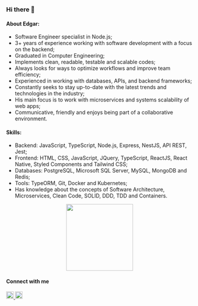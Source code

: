 ### Hi there 👋
#### About Edgar:

- Software Engineer specialist in Node.js;
- 3+ years of experience working with software development with a focus on the backend;
- Graduated in Computer Engineering;
- Implements clean, readable, testable and scalable codes;
- Always looks for ways to optimize workflows and improve team efficiency;
- Experienced in working with databases, APIs, and backend frameworks;
- Constantly seeks to stay up-to-date with the latest trends and technologies in the industry;
- His main focus is to work with microservices and systems scalability of web apps;
- Communicative, friendly and enjoys being part of a collaborative environment.

#### Skills:

- Backend: JavaScript, TypeScript, Node.js, Express, NestJS, API REST, Jest;
- Frontend: HTML, CSS, JavaScript, JQuery, TypeScript, ReactJS, React Native, Styled Components and Tailwind CSS;
- Databases: PostgreSQL, Microsoft SQL Server, MySQL, MongoDB and Redis;
- Tools: TypeORM, Git, Docker and Kubernetes;
- Has knowledge about the concepts of Software Architecture, Microservices, Clean Code, SOLID, DDD, TDD and Containers.

<div align="center">
 <a href="https://github.com/sampaiogabriel"></a>
  <img height="180em" src="https://github-readme-stats.vercel.app/api/top-langs/?username=edjust&layout=compact&langs_count=7&theme=dracula"/>
</div>

#### Connect with me

<a href="https://linkedin.com/in/edgarjustavino" rel="noopener noreferrer">
  <img src="https://img.shields.io/badge/LinkedIn-blue?style=flat-square&logo=Linkedin&logoColor=white"
    alt="Edgar's LinkedIn"
    height="20">
</a>
<a href="https://instagram.com/panamaakaedgar" rel="noopener noreferrer">
  <img src="https://img.shields.io/badge/Instagram-e4405f?style=for-the-badge&logo=instagram&logoColor=white"
    alt="Edgar's Instagram"
    height="20">
</a>
